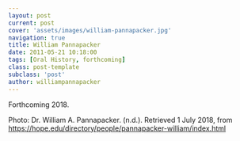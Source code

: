 ```yaml
---
layout: post
current: post
cover: 'assets/images/william-pannapacker.jpg'
navigation: true
title: William Pannapacker
date: 2011-05-21 10:18:00
tags: [Oral History, forthcoming]
class: post-template
subclass: 'post'
author: williampannapacker
---
```


Forthcoming 2018.

Photo: Dr. William A. Pannapacker. (n.d.). Retrieved 1 July 2018, from https://hope.edu/directory/people/pannapacker-william/index.html



